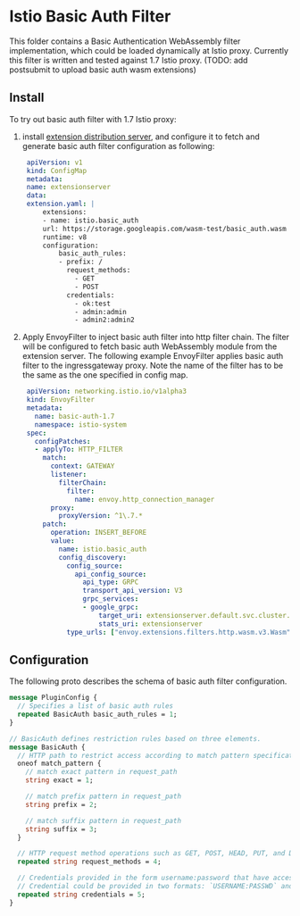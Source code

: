 # Istio Basic Auth Filter

This folder contains a Basic Authentication WebAssembly filter implementation, which could be loaded dynamically at Istio proxy.
Currently this filter is written and tested against 1.7 Istio proxy. (TODO: add postsubmit to upload basic auth wasm extensions)

## Install

To try out basic auth filter with 1.7 Istio proxy:

1) install [extension distribution server](https://github.com/istio/proxy/tree/master/tools/extensionserver#usage),
   and configure it to fetch and generate basic auth filter configuration as following:

   ```yaml
    apiVersion: v1
    kind: ConfigMap
    metadata:
    name: extensionserver
    data:
    extension.yaml: |
        extensions:
        - name: istio.basic_auth
        url: https://storage.googleapis.com/wasm-test/basic_auth.wasm
        runtime: v8
        configuration:
            basic_auth_rules:
            - prefix: /
              request_methods:
                - GET
                - POST
              credentials:
                - ok:test
                - admin:admin
                - admin2:admin2
   ```

1) Apply EnvoyFilter to inject basic auth filter into http filter chain. The filter will be configured to fetch basic auth 
   WebAssembly module from the extension server. The following example EnvoyFilter applies basic auth filter to the
   ingressgateway proxy. Note the name of the filter has to be the same as the one specified in config map.

   ```yaml
    apiVersion: networking.istio.io/v1alpha3
    kind: EnvoyFilter
    metadata:
      name: basic-auth-1.7
      namespace: istio-system
    spec:
      configPatches:
      - applyTo: HTTP_FILTER
        match:
          context: GATEWAY
          listener:
            filterChain:
              filter:
                name: envoy.http_connection_manager
          proxy:
            proxyVersion: ^1\.7.*
        patch:
          operation: INSERT_BEFORE
          value:
            name: istio.basic_auth
            config_discovery:
              config_source:  
                api_config_source:
                  api_type: GRPC
                  transport_api_version: V3
                  grpc_services:
                  - google_grpc:
                      target_uri: extensionserver.default.svc.cluster.local:8080
                      stats_uri: extensionserver
              type_urls: ["envoy.extensions.filters.http.wasm.v3.Wasm"]
   ```

## Configuration

The following proto describes the schema of basic auth filter configuration.

```protobuf
message PluginConfig {
  // Specifies a list of basic auth rules
  repeated BasicAuth basic_auth_rules = 1;
}

// BasicAuth defines restriction rules based on three elements.
message BasicAuth {
  // HTTP path to restrict access according to match pattern specification.
  oneof match_pattern {
    // match exact pattern in request_path
    string exact = 1;

    // match prefix pattern in request_path
    string prefix = 2;

    // match suffix pattern in request_path
    string suffix = 3;
  }

  // HTTP request method operations such as GET, POST, HEAD, PUT, and DELETE.
  repeated string request_methods = 4;

  // Credentials provided in the form username:password that have access.
  // Credential could be provided in two formats: `USERNAME:PASSWD` and base64 encoded credentials.
  repeated string credentials = 5;
}
```
